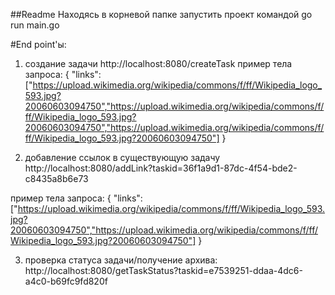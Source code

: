 ##Readme
Находясь в корневой папке запустить проект командой go run main.go

#End point'ы:

1) создание задачи http://localhost:8080/createTask 
пример тела запроса:
{
    "links":["https://upload.wikimedia.org/wikipedia/commons/f/ff/Wikipedia_logo_593.jpg?20060603094750","https://upload.wikimedia.org/wikipedia/commons/f/ff/Wikipedia_logo_593.jpg?20060603094750","https://upload.wikimedia.org/wikipedia/commons/f/ff/Wikipedia_logo_593.jpg?20060603094750"]
}

2) добавление ссылок в существующую задачу
http://localhost:8080/addLink?taskid=36f1a9d1-87dc-4f54-bde2-c8435a8b6e73

пример тела запроса:
{
    "links":["https://upload.wikimedia.org/wikipedia/commons/f/ff/Wikipedia_logo_593.jpg?20060603094750","https://upload.wikimedia.org/wikipedia/commons/f/ff/Wikipedia_logo_593.jpg?20060603094750"]
}

3) проверка статуса задачи/получение архива:
http://localhost:8080/getTaskStatus?taskid=e7539251-ddaa-4dc6-a4c0-b69fc9fd820f

